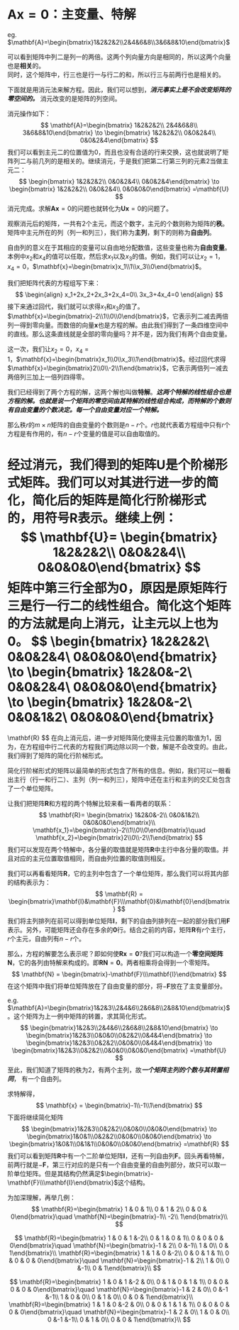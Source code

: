 # $\mathbf{A}\mathbf{x}=0$：主变量、特解

eg. $\mathbf{A}=\begin{bmatrix}1&2&2&2\\2&4&6&8\\3&6&8&10\end{bmatrix}$

可以看到矩阵中列二是列一的两倍。这两个列向量方向是相同的，所以这两个向量也是**相关**的。  
同时，这个矩阵中，行三也是行一与行二的和，所以行三与前两行也是相关的。

下面就是用消元法来解方程。因此，我们可以想到，***消元事实上是不会改变矩阵的零空间的。*** 消元改变的是矩阵的列空间。

消元操作如下：
$$
\mathbf{A}=\begin{bmatrix} 1&2&2&2\\ 2&4&6&8\\ 3&6&8&10\end{bmatrix}
\to
\begin{bmatrix} 1&2&2&2\\ 0&0&2&4\\ 0&0&2&4\end{bmatrix}
$$
我们可以看到主元二的位置值为0，而且也没有合适的行来交换，这也就说明了矩阵列二与前几列的是相关的。继续消元，于是我们把第二行第三列的元素$2$当做主元二：
$$
\begin{bmatrix} 1&2&2&2\\ 0&0&2&4\\ 0&0&2&4\end{bmatrix}
\to
\begin{bmatrix} 1&2&2&2\\ 0&0&2&4\\ 0&0&0&0\end{bmatrix}
=\mathbf{U}
$$
消元完成。求解$\mathbf{A}\mathbf{x}=0$的问题也就转化为$\mathbf{U}\mathbf{x}=0$的问题了。

观察消元后的矩阵，一共有$2$个主元，而这个数字，主元的个数则称为矩阵的**秩**。矩阵中主元所在的列（列一和列三），我们称为**主列**，剩下的则称为**自由列**。

自由列的意义在于其相应的变量可以自由地分配数值，这些变量也称为**自由变量**。本例中$x_2$和$x_4$的值可以任取，然后求$x_1$以及$x_3$的值。例如，我们可以让$x_2=1$，$x_4=0$，$\mathbf{x}=\begin{bmatrix}x_1\\1\\x_3\\0\end{bmatrix}$。

我们把矩阵代表的方程组写下来：
$$
\begin{align}
x_1+2x_2+2x_3+2x_4=0\\
3x_3+4x_4=0
\end{align}
$$
接下来通过回代，我们就可以求得$x_1$和$x_3$的值了。$\mathbf{x}=\begin{bmatrix}-2\\1\\0\\0\end{bmatrix}$，它表示列二减去两倍列一得到零向量。而数倍的向量$\mathbf{x}$也是方程的解。由此我们得到了一条四维空间中的直线。那么这条直线就是全部的零向量吗？并不是，因为我们有两个自由变量。

这一次，我们让$x_2=0$，$x_4=1$，$\mathbf{x}=\begin{bmatrix}x_1\\0\\x_3\\1\end{bmatrix}$。经过回代求得$\mathbf{x}=\begin{bmatrix}2\\0\\-2\\1\end{bmatrix}$，它表示两倍列一减去两倍列三加上一倍列四得零。

我们已经得到了两个方程的解，这两个解也叫做**特解**。***这两个特解的线性组合也是方程的解。也就是说一个矩阵的零空间由其特解的线性组合构成，而特解的个数则有自由变量的个数决定。每一个自由变量对应一个特解。***

那么秩$r$的$m\times n$矩阵的自由变量的个数则是$n-r$个。$r$也就代表着方程组中只有$r$个方程是有作用的，有$n-r$个变量的值是可以自由取值的。

经过消元，我们得到的矩阵$\mathbf{U}$是个阶梯形式矩阵。我们可以对其进行进一步的简化，简化后的矩阵是**简化行阶梯形式**的，用符号$\mathbf{R}$表示。继续上例：
$$
\mathbf{U}=
\begin{bmatrix} 1&2&2&2\\ 0&0&2&4\\ 0&0&0&0\end{bmatrix}
$$
矩阵中第三行全部为$0$，原因是原矩阵行三是行一行二的线性组合。简化这个矩阵的方法就是向上消元，让主元以上也为$0$。
$$
\begin{bmatrix} 1&2&2&2\\ 0&0&2&4\\ 0&0&0&0\end{bmatrix}
\to
\begin{bmatrix} 1&2&0&-2\\ 0&0&2&4\\ 0&0&0&0\end{bmatrix}
\to 
\begin{bmatrix} 1&2&0&-2\\ 0&0&1&2\\ 0&0&0&0\end{bmatrix}
=
\mathbf{R}
$$
在向上消元后，进一步对矩阵简化使得主元位置的取值为$1$，因为，在方程组中行二代表的方程我们两边除以同一个数，解是不会改变的。由此，我们得到了矩阵的简化行阶梯形式。

简化行阶梯形式的矩阵以最简单的形式包含了所有的信息。例如，我们可以一眼看出主行（行一和行二）、主列（列一和列三），矩阵中还在主行和主列的交汇处包含了一个单位矩阵。

让我们把矩阵$\mathbf{R}$和方程的两个特解比较来看一看两者的联系：
$$
\mathbf{R}=
\begin{bmatrix} 1&2&0&-2\\ 0&0&1&2\\ 0&0&0&0\end{bmatrix}\\
\mathbf{x_1}=\begin{bmatrix}-2\\1\\0\\0\end{bmatrix}\quad \mathbf{x_2}=\begin{bmatrix}2\\0\\-2\\1\end{bmatrix}
$$
我们可以发现在两个特解中，各分量的取值就是矩阵$\mathbf{R}$中主行中各分量的取值。并且对应的主元位置取值相同，而自由列位置的取值则相反。

我们可以再看看矩阵$\mathbf{R}$，它的主列中包含了一个单位矩阵，那么我们可以将其内部的结构表示为：
$$
\mathbf{R} = \begin{bmatrix}\mathbf{I}&\mathbf{F}\\\mathbf{0}&\mathbf{0}\end{bmatrix}
$$
我们将主列排列在前可以得到单位矩阵$\mathbf{I}$，剩下的自由列排列在一起的部分我们用$\mathbf{F}$表示。另外，可能矩阵还会存在多余的$\mathbf{0}$行。结合之前的内容，矩阵$\mathbf{R}$有$r$个主行，$r$个主元，自由列有$n-r$个。

那么，方程的解要怎么表示呢？即如何使$\mathbf{R}\mathbf{x}=\mathbf{0}$?我们可以构造一个**零空间矩阵**$\mathbf{N}$，它的各列由特解来构成的。即$\mathbf{R}\mathbf{N}=\mathbf{0}$。两者相乘将会得到一个零矩阵。
$$
\mathbf{N} = 
\begin{bmatrix}-\mathbf{F}\\\mathbf{I}\end{bmatrix}
$$
在这个矩阵中我们将单位矩阵放在了自由变量的部分，将$-\mathbf{F}$放在了主变量部分。

e.g. $\mathbf{A}=\begin{bmatrix}1&2&3\\2&4&6\\2&6&8\\2&8&10\end{bmatrix}$。这个矩阵为上一例中矩阵的转置，求其简化形式。
$$
\begin{bmatrix}1&2&3\\2&4&6\\2&6&8\\2&8&10\end{bmatrix}
\to
\begin{bmatrix}1&2&3\\0&0&0\\0&2&2\\0&4&4\end{bmatrix}
\to 
\begin{bmatrix}1&2&3\\0&2&2\\0&0&0\\0&4&4\end{bmatrix}
\to
\begin{bmatrix}1&2&3\\0&2&2\\0&0&0\\0&0&0\end{bmatrix}
=\mathbf{U}
$$
至此，我们知道了矩阵的秩为$2$，有两个主列，故***一个矩阵主列的个数与其转置相同***， 有一个自由列。

求特解得，
$$
\mathbf{x} = \begin{bmatrix}-1\\-1\\1\end{bmatrix}
$$
下面将继续简化矩阵
$$
\begin{bmatrix}1&2&3\\0&2&2\\0&0&0\\0&0&0\end{bmatrix}
\to
\begin{bmatrix}1&0&1\\0&2&2\\0&0&0\\0&0&0\end{bmatrix}
\to
\begin{bmatrix}1&0&1\\0&1&1\\0&0&0\\0&0&0\end{bmatrix}
=\mathbf{R}
$$
我们可以看到矩阵$\mathbf{R}$中有一个二阶单位矩阵$\mathbf{I}$，还有一列自由列$\mathbf{F}$。回头再看特解，前两行就是$-\mathbf{F}$，第三行对应的是只有一个自由变量的自由列部分，故只可以取一阶单位矩阵。但是其结构仍然满足$\begin{bmatrix}-\mathbf{F}\\\mathbf{I}\end{bmatrix}$这个结构。

为加深理解，再举几例：
$$
\mathbf{R}=\begin{bmatrix} 1 & 0 & 1\\
                           0 & 1 & 2\\
                           0 & 0 & 0\end{bmatrix}\quad
\mathbf{N}=\begin{bmatrix}-1\\
                          -2\\
                           1\end{bmatrix}\\
$$

$$
\mathbf{R}=\begin{bmatrix} 1 & 0 & 1 &-2\\
                           0 & 1 & 0 & 1\\
                           0 & 0 & 0 & 0\end{bmatrix}\quad
\mathbf{N}=\begin{bmatrix}-1 & 2\\
                           0 &-1\\
                           1 & 0\\
                           0 & 1\end{bmatrix}\\
\mathbf{R}=\begin{bmatrix} 1 & 1 & 0 &-2\\
                           0 & 0 & 1 & 1\\
                           0 & 0 & 0 & 0\end{bmatrix}\quad
\mathbf{N}=\begin{bmatrix}-1 & 2\\
                           1 & 0\\
                           0 &-1\\
                           0 & 1\end{bmatrix}\\
$$

$$
\mathbf{R}=\begin{bmatrix} 1 & 0 & 1 &-2 & 0\\
                           0 & 1 & 0 & 1 & 1\\
                           0 & 0 & 0 & 0 & 0\end{bmatrix}\quad
\mathbf{N}=\begin{bmatrix}-1 & 2 & 0\\
                           0 &-1 &-1\\
                           1 & 0 & 0\\
                           0 & 1 & 0\\
                           0 & 0 & 1\end{bmatrix}\\
\mathbf{R}=\begin{bmatrix} 1 & 1 & 0 &-2 & 0\\
                           0 & 0 & 1 & 1 & 1\\
                           0 & 0 & 0 & 0 & 0\end{bmatrix}\quad
\mathbf{N}=\begin{bmatrix}-1 & 2 & 0\\
                           1 & 0 & 0\\
                           0 &-1 &-1\\
                           0 & 1 & 0\\
                           0 & 0 & 1\end{bmatrix}\\
$$

